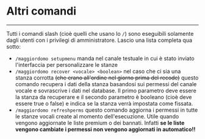# Altri comandi

---
Tutti i comandi slash (cioè quelli che usano lo `/`) sono eseguibili solamente dagli utenti con i privilegi di amministratore. Lascio una lista completa qua sotto:

+ `/maggiordomo setupmenu` manda nel canale testuale in cui è stato inviato l'interfaccia per personalizzare le stanze
+ `/maggiordomo recover <vocale> <boolean>` nel caso che ci sia una stanza corrotta ~~(che erano all'ordine nel giorno prima del recode)~~ questo comando recupera i dati della stanza basandosi sui permessi del canale vocale e sovrascrive i dati nel database. Il primo parametro deve essere la stanza da recuperare e il secondo parametro è booleano (cioè deve essere true o false) e indica se la stanza verrà impostata come fissata.
+ `/maggiordomo refreshperms` questo comando aggiorna i permessi in tutte le stanze vocali create al momento dell'esecuzione. Utile quando vengono aggiornate le liste premium o dei bannati. Infatti **se le liste vengono cambiate i permessi non vengono aggiornati in automatico!!**